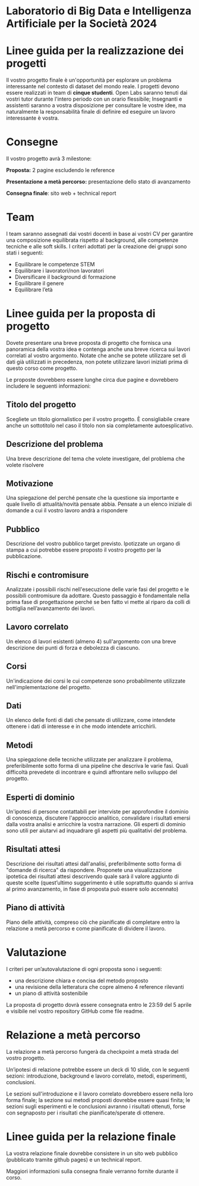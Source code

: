 # Laboratorio di Big Data e Intelligenza Artificiale per la Società 2024

# Linee guida per la realizzazione dei progetti

Il vostro progetto finale è un'opportunità per esplorare un problema interessante nel contesto di dataset del mondo reale. I progetti devono essere realizzati in team di **cinque studenti**. Open Labs saranno tenuti dai vostri tutor durante l'intero periodo con un orario flessibile; Insegnanti e assistenti saranno a vostra disposizione per consultare le vostre idee, ma naturalmente la responsabilità finale di definire ed eseguire un lavoro interessante è vostra.

# Consegne

Il vostro progetto avrà 3 milestone:

**Proposta:** 2 pagine escludendo le reference

**Presentazione a metà percorso:** presentazione dello stato di avanzamento

**Consegna finale**: sito web + technical report

# Team

I team saranno assegnati dai vostri docenti in base ai vostri CV per garantire una composizione equilibrata rispetto al background, alle competenze tecniche e alle soft skills. I criteri adottati per la creazione dei gruppi sono stati i seguenti:

- Equilibrare le competenze STEM
- Equilibrare i lavoratori/non lavoratori
- Diversificare il background di formazione
- Equilibrare il genere
- Equilibrare l’età

# Linee guida per la proposta di progetto

Dovete presentare una breve proposta di progetto che fornisca una panoramica della vostra idea e contenga anche una breve ricerca sui lavori correlati al vostro argomento. Notate che anche se potete utilizzare set di dati già utilizzati in precedenza, non potete utilizzare lavori iniziati prima di questo corso come progetto.

Le proposte dovrebbero essere lunghe circa due pagine e dovrebbero includere le seguenti informazioni:

## Titolo del progetto

Scegliete un titolo giornalistico per il vostro progetto. È consigliabile creare anche un sottotitolo nel caso il titolo non sia completamente autoesplicativo.

## Descrizione del problema

Una breve descrizione del tema che volete investigare, del problema che volete risolvere

## Motivazione

Una spiegazione del perché pensate che la questione sia importante e quale livello di attualità/novità pensate abbia. Pensate a un elenco iniziale di domande a cui il vostro lavoro andrà a rispondere

## Pubblico

Descrizione del vostro pubblico target previsto. Ipotizzate un organo di stampa a cui potrebbe essere proposto il vostro progetto per la pubblicazione.

## Rischi e contromisure

Analizzate i possibili rischi nell'esecuzione delle varie fasi del progetto e le possibili contromisure da adottare. Questo passaggio è fondamentale nella prima fase di progettazione perché se ben fatto vi mette al riparo da colli di bottiglia nell’avanzamento dei lavori.

## Lavoro correlato

Un elenco di lavori esistenti (almeno 4) sull'argomento con una breve descrizione dei punti di forza e debolezza di ciascuno.

## Corsi

Un'indicazione dei corsi le cui competenze sono probabilmente utilizzate nell'implementazione del progetto.

## Dati

Un elenco delle fonti di dati che pensate di utilizzare, come intendete ottenere i dati di interesse e in che modo intendete arricchirli.

## Metodi

Una spiegazione delle tecniche utilizzate per analizzare il problema, preferibilmente sotto forma di una pipeline che descriva le varie fasi. Quali difficoltà prevedete di incontrare e quindi affrontare nello sviluppo del progetto.

## Esperti di dominio

Un'ipotesi di persone contattabili per interviste per approfondire il dominio di conoscenza, discutere l'approccio analitico, convalidare i risultati emersi dalla vostra analisi e arricchire la vostra narrazione. Gli esperti di dominio sono utili per aiutarvi ad inquadrare gli aspetti più qualitativi del problema.

## Risultati attesi

Descrizione dei risultati attesi dall'analisi, preferibilmente sotto forma di "domande di ricerca" da rispondere. Proponete una visualizzazione ipotetica dei risultati attesi descrivendo quale sarà il valore aggiunto di queste scelte (quest’ultimo suggerimento è utile soprattutto quando si arriva al primo avanzamento, in fase di proposta può essere solo accennato)

## Piano di attività

Piano delle attività, compreso ciò che pianificate di completare entro la relazione a metà percorso e come pianificate di dividere il lavoro.

# Valutazione

I criteri per un’autovalutazione di ogni proposta sono i seguenti:

- una descrizione chiara e concisa del metodo proposto
- una revisione della letteratura che copre almeno 4 reference rilevanti
- un piano di attività sostenibile

La proposta di progetto dovrà essere consegnata entro le 23:59 del 5 aprile e visibile nel vostro repository GitHub come file readme.

# Relazione a metà percorso

La relazione a metà percorso fungerà da checkpoint a metà strada del vostro progetto.

Un’ipotesi di relazione potrebbe essere un deck di 10 slide, con le seguenti sezioni: introduzione, background e lavoro correlato, metodi, esperimenti, conclusioni.

Le sezioni sull'introduzione e il lavoro correlato dovrebbero essere nella loro forma finale; la sezione sui metodi proposti dovrebbe essere quasi finita; le sezioni sugli esperimenti e le conclusioni avranno i risultati ottenuti, forse con segnaposto per i risultati che pianificate/sperate di ottenere.

# Linee guida per la relazione finale

La vostra relazione finale dovrebbe consistere in un sito web pubblico (pubblicato tramite github pages) e un technical report.

Maggiori informazioni sulla consegna finale verranno fornite durante il corso.
